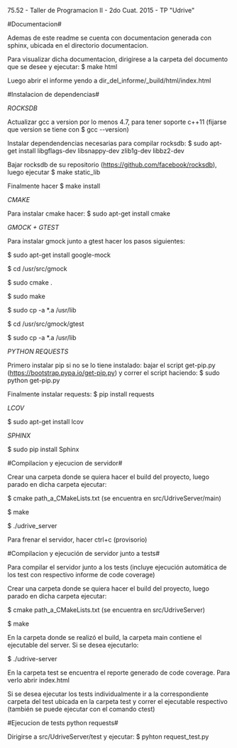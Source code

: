 75.52 - Taller de Programacion II - 2do Cuat. 2015 - TP "Udrive"


#Documentacion#

Ademas de este readme se cuenta con documentacion generada con sphinx, ubicada en el directorio documentacion.

Para visualizar dicha documentacion, dirigirese a la carpeta del documento que se desee y ejecutar: $ make html

Luego abrir el informe yendo a dir_del_informe/_build/html/index.html


#Instalacion de dependencias#

*ROCKSDB*

Actualizar gcc a version por lo menos 4.7, para tener soporte c++11 (fijarse que version se tiene con $ gcc --version)

Instalar dependendencias necesarias para compilar rocksdb: $ sudo apt-get install libgflags-dev libsnappy-dev zlib1g-dev libbz2-dev

Bajar rocksdb de su repositorio (https://github.com/facebook/rocksdb), luego ejecutar $ make static_lib

Finalmente hacer $ make install


*CMAKE*

Para instalar cmake hacer: $ sudo apt-get install cmake


*GMOCK + GTEST*

Para instalar gmock junto a gtest hacer los pasos siguientes: 

$ sudo apt-get install google-mock

$ cd /usr/src/gmock

$ sudo cmake .

$ sudo make

$ sudo cp -a *.a /usr/lib

$ cd /usr/src/gmock/gtest

$ sudo cp -a *.a /usr/lib


*PYTHON REQUESTS*

Primero instalar pip si no se lo tiene instalado: bajar el script get-pip.py (https://bootstrap.pypa.io/get-pip.py) y correr el script haciendo: $ sudo python get-pip.py

Finalmente instalar requests: $ pip install requests


*LCOV*

$ sudo apt-get install lcov 


*SPHINX*

$ sudo pip install Sphinx


#Compilacion y ejecucion de servidor#

Crear una carpeta donde se quiera hacer el build del proyecto, luego parado en dicha carpeta ejecutar:

$ cmake path_a_CMakeLists.txt (se encuentra en src/UdriveServer/main)

$ make

$ ./udrive_server

Para frenar el servidor, hacer ctrl+c (provisorio)


#Compilacion y ejecución de servidor junto a tests#

Para compilar el servidor junto a los tests (incluye ejecución automática de los test con respectivo informe de code coverage)

Crear una carpeta donde se quiera hacer el build del proyecto, luego parado en dicha carpeta ejecutar:

$ cmake path_a_CMakeLists.txt (se encuentra en src/UdriveServer)

$ make

En la carpeta donde se realizó el build, la carpeta main contiene el ejecutable del server. Si se desea ejecutarlo:

$ ./udrive-server

En la carpeta test se encuentra el reporte generado de code coverage. Para verlo abrir index.html

Si se desea ejecutar los tests individualmente ir a la correspondiente carpeta del test ubicada en la carpeta test y correr el ejecutable respectivo (también se puede ejecutar con el comando ctest)



#Ejecucion de tests python requests#

Dirigirse a src/UdriveServer/test y ejecutar: $ pyhton request_test.py

